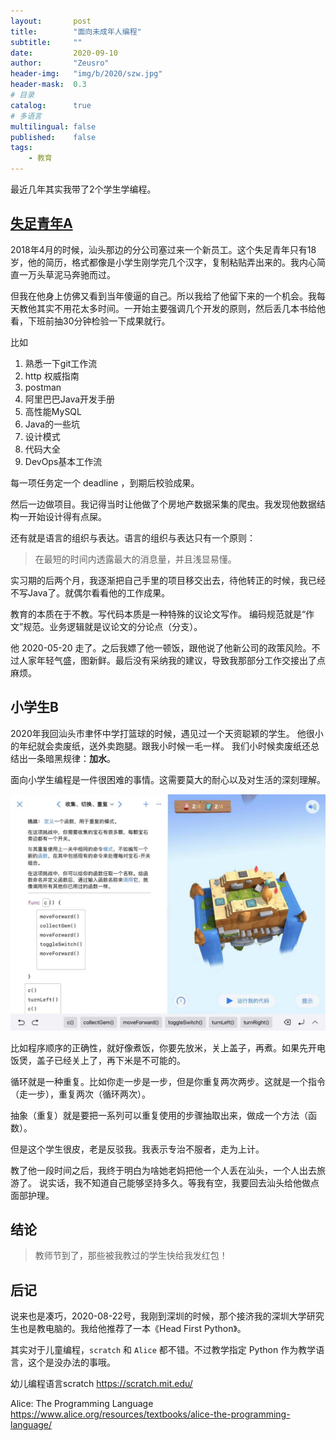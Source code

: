 ```yaml
---
layout:       post
title:        "面向未成年人编程"
subtitle:     ""
date:         2020-09-10
author:       "Zeusro"
header-img:   "img/b/2020/szw.jpg"
header-mask:  0.3
# 目录
catalog:      true
# 多语言
multilingual: false
published:    false
tags:
    - 教育
---
```


最近几年其实我带了2个学生学编程。

## [失足青年A](https://github.com/liaozihong)

2018年4月的时候，汕头那边的分公司塞过来一个新员工。这个失足青年只有18岁，他的简历，格式都像是小学生刚学完几个汉字，复制粘贴弄出来的。我内心简直一万头草泥马奔驰而过。

但我在他身上仿佛又看到当年傻逼的自己。所以我给了他留下来的一个机会。我每天教他其实不用花太多时间。一开始主要强调几个开发的原则，然后丢几本书给他看，下班前抽30分钟检验一下成果就行。

比如

1. 熟悉一下git工作流
1. http 权威指南
1. postman
1. 阿里巴巴Java开发手册
1. 高性能MySQL
1. Java的一些坑
1. 设计模式
1. 代码大全
1. DevOps基本工作流

每一项任务定一个 deadline ，到期后校验成果。

然后一边做项目。我记得当时让他做了个房地产数据采集的爬虫。我发现他数据结构一开始设计得有点屎。

还有就是语言的组织与表达。语言的组织与表达只有一个原则：
> 在最短的时间内透露最大的消息量，并且浅显易懂。

实习期的后两个月，我逐渐把自己手里的项目移交出去，待他转正的时候，我已经不写Java了。就偶尔看看他的工作成果。

教育的本质在于不教。写代码本质是一种特殊的议论文写作。
编码规范就是“作文”规范。业务逻辑就是议论文的分论点（分支）。

他 2020-05-20 走了。之后我嫖了他一顿饭，跟他说了他新公司的政策风险。不过人家年轻气盛，图新鲜。最后没有采纳我的建议，导致我那部分工作交接出了点麻烦。

## 小学生B

2020年我回汕头市聿怀中学打篮球的时候，遇见过一个天资聪颖的学生。
他很小的年纪就会卖废纸，送外卖跑腿。跟我小时候一毛一样。
我们小时候卖废纸还总结出一条暗黑规律：**加水**。

面向小学生编程是一件很困难的事情。这需要莫大的耐心以及对生活的深刻理解。

![image](/img/in-post/teenager-oriented-programming/mmexport1599723097809.jpg)

比如程序顺序的正确性，就好像煮饭，你要先放米，关上盖子，再煮。如果先开电饭煲，盖子已经关上了，再下米是不可能的。

循环就是一种重复。比如你走一步是一步，但是你重复两次两步。这就是一个指令（走一步），重复两次（循环两次）。

抽象（重复）就是要把一系列可以重复使用的步骤抽取出来，做成一个方法（函数）。

但是这个学生很皮，老是反驳我。我表示专治不服者，走为上计。

教了他一段时间之后，我终于明白为啥她老妈把他一个人丢在汕头，一个人出去旅游了。
说实话，我不知道自己能够坚持多久。等我有空，我要回去汕头给他做点面部护理。

## 结论

> 教师节到了，那些被我教过的学生快给我发红包！

## 后记

说来也是凑巧，2020-08-22号，我刚到深圳的时候，那个接济我的深圳大学研究生也是教电脑的。我给他推荐了一本《Head First Python》。

其实对于儿童编程，`scratch` 和 `Alice` 都不错。不过教学指定 Python 作为教学语言，这个是没办法的事哦。

幼儿编程语言scratch
https://scratch.mit.edu/

Alice: The Programming Language
https://www.alice.org/resources/textbooks/alice-the-programming-language/